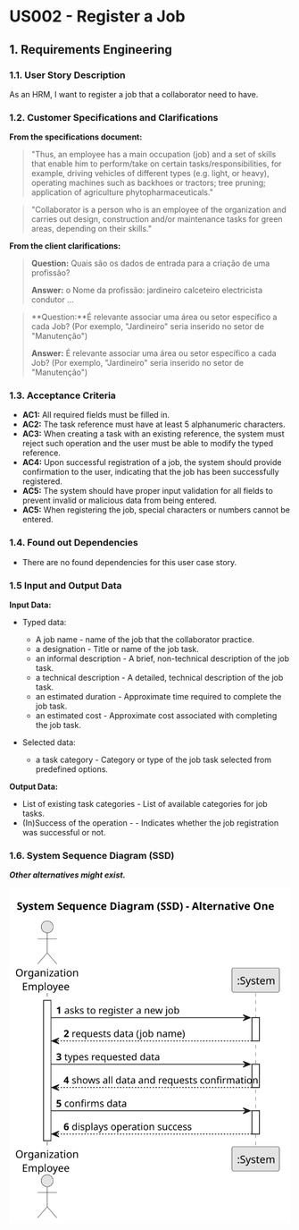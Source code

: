 # US002 - Register a Job


## 1. Requirements Engineering

### 1.1. User Story Description

As an HRM, I want to register a job that a collaborator need to have.

### 1.2. Customer Specifications and Clarifications 

**From the specifications document:**

>	"Thus, an employee has a main occupation (job) and  a set of skills that enable him to perform/take on certain tasks/responsibilities, for example, driving vehicles of different types (e.g. light, or heavy), operating machines such
as backhoes or tractors; tree pruning; application of agriculture phytopharmaceuticals." 

>	"Collaborator is a person who is an employee of the organization and carries out
design, construction and/or maintenance tasks for green areas, depending on their
skills."

**From the client clarifications:**

> **Question:** Quais são os dados de entrada para a criação de uma profissão?
>
> **Answer:** o Nome da profissão:
jardineiro
calceteiro
electricista
condutor
...

> **Question:**É relevante associar uma área ou setor específico a cada Job? (Por exemplo, "Jardineiro" seria inserido no setor de "Manutenção")
>
> **Answer:** É relevante associar uma área ou setor específico a cada Job? (Por exemplo, "Jardineiro" seria inserido no setor de "Manutenção")


### 1.3. Acceptance Criteria

* **AC1:** All required fields must be filled in.
* **AC2:** The task reference must have at least 5 alphanumeric characters.
* **AC3:** When creating a task with an existing reference, the system must reject such operation and the user must be able to modify the typed reference.
* **AC4:** Upon successful registration of a job, the system should provide confirmation to the user, indicating that the job has been successfully registered.
* **AC5:** The system should have proper input validation for all fields to prevent invalid or malicious data from being entered.
* **AC5:** When registering the job, special characters or numbers cannot be entered.


### 1.4. Found out Dependencies

* There are no found dependencies for this user case story.

### 1.5 Input and Output Data

**Input Data:**

* Typed data:
    * A job name - name of the job that the collaborator practice.
    * a designation - Title or name of the job task.
    * an informal description - A brief, non-technical description of the job task.
    * a technical description - A detailed, technical description of the job task.
    * an estimated duration - Approximate time required to complete the job task.
    * an estimated cost - Approximate cost associated with completing the job task.
	
* Selected data:
    * a task category - Category or type of the job task selected from predefined options.

**Output Data:**

* List of existing task categories - List of available categories for job tasks.
* (In)Success of the operation - - Indicates whether the job registration was successful or not.

### 1.6. System Sequence Diagram (SSD)

**_Other alternatives might exist._**

![System Sequence Diagram](svg/us002-sequence_diagram.svg)

